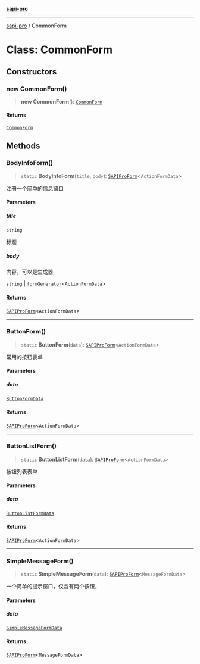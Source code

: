 [**sapi-pro**](../README.md)

***

[sapi-pro](../globals.md) / CommonForm

# Class: CommonForm

## Constructors

### new CommonForm()

> **new CommonForm**(): [`CommonForm`](CommonForm.md)

#### Returns

[`CommonForm`](CommonForm.md)

## Methods

### BodyInfoForm()

> `static` **BodyInfoForm**(`title`, `body`): [`SAPIProForm`](../interfaces/SAPIProForm.md)\<`ActionFormData`\>

注册一个简单的信息窗口

#### Parameters

##### title

`string`

标题

##### body

内容，可以是生成器

`string` | [`formGenerator`](../interfaces/formGenerator.md)\<`ActionFormData`\>

#### Returns

[`SAPIProForm`](../interfaces/SAPIProForm.md)\<`ActionFormData`\>

***

### ButtonForm()

> `static` **ButtonForm**(`data`): [`SAPIProForm`](../interfaces/SAPIProForm.md)\<`ActionFormData`\>

常用的按钮表单

#### Parameters

##### data

[`ButtonFormData`](../interfaces/ButtonFormData.md)

#### Returns

[`SAPIProForm`](../interfaces/SAPIProForm.md)\<`ActionFormData`\>

***

### ButtonListForm()

> `static` **ButtonListForm**(`data`): [`SAPIProForm`](../interfaces/SAPIProForm.md)\<`ActionFormData`\>

按钮列表表单

#### Parameters

##### data

[`ButtonListFormData`](../interfaces/ButtonListFormData.md)

#### Returns

[`SAPIProForm`](../interfaces/SAPIProForm.md)\<`ActionFormData`\>

***

### SimpleMessageForm()

> `static` **SimpleMessageForm**(`data`): [`SAPIProForm`](../interfaces/SAPIProForm.md)\<`MessageFormData`\>

一个简单的提示窗口，仅含有两个按钮，

#### Parameters

##### data

[`SimpleMessageFormData`](../interfaces/SimpleMessageFormData.md)

#### Returns

[`SAPIProForm`](../interfaces/SAPIProForm.md)\<`MessageFormData`\>
